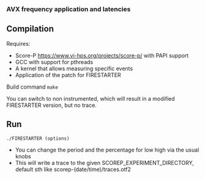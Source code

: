 ### AVX frequency application and latencies

## Compilation

Requires:
* Score-P https://www.vi-hps.org/projects/score-p/ with PAPI support
* GCC with support for pthreads
* A kernel that allows measuring specific events
* Application of the patch for FIRESTARTER

Build command
```make```

You can switch to non instrumented, which will result in a modified FIRESTARTER version, but no trace.


## Run

```./FIRESTARTER (options)```

* You can change the period and the percentage for low high via the usual knobs
* This will write a trace to the given SCOREP_EXPERIMENT_DIRECTORY, default sth like scorep-(date/time)/traces.otf2
